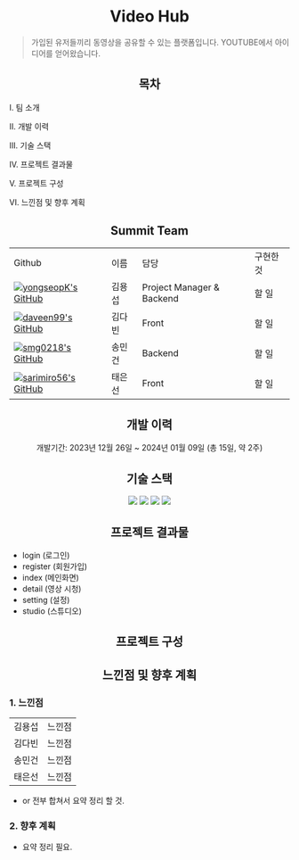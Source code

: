 <h1 align="center">Video Hub</h1>

>가입된 유저들끼리 동영상을 공유할 수 있는 플랫폼입니다.
YOUTUBE에서 아이디어를 얻어왔습니다.

<h2 align="center">목차</h2>
<p>I. 팀 소개</p>
<p>II. 개발 이력</p>
<p>III. 기술 스택</p>
<p>IV. 프로젝트 결과물</p>
<p>V. 프로젝트 구성</p>
<p>VI. 느낀점 및 향후 계획</p>

<h2 align="center" id = "I_team">Summit Team</h2>

<Table align="center">
  <tr>
    <td>Github</td>
    <td>이름</td>
    <td>담당</td>
    <td>구현한 것</td>
  </tr>
  <tr>
    <td>
      <a href="https://github.com/yongseopK" target="_blank">
        <img src="https://github.com/yongseopK.png?size=45" alt="yongseopK's GitHub" />
      </a>
    </td>
    <td>김용섭</td>
    <td>Project Manager & Backend</td>
    <td>할 일</td>
  </tr>
  <tr>
    <td>
      <a href="https://github.com/daveen99" target="_blank">
        <img src="https://github.com/daveen99.png?size=45" alt="daveen99's GitHub" />
      </a>
    </td>
    <td>김다빈</td>
    <td>Front</td>
    <td>할 일</td>
  </tr>
  <tr>
    <td>
      <a href="https://github.com/smg0218" target="_blank">
        <img src="https://github.com/smg0218.png?size=45" alt="smg0218's GitHub" />
      </a>
    </td>
    <td>송민건</td>
    <td>Backend</td>
    <td>할 일</td>
  </tr>
  <tr>
    <td>
      <a href="https://github.com/sarimiro56" target="_blank">
        <img src="https://github.com/sarimiro56.png?size=45" alt="sarimiro56's GitHub" />
      </a>
    </td>
    <td>태은선</td>
    <td>Front</td>
    <td>할 일</td>
  </tr>
</Table>

<h2 align="center">개발 이력</h2>
<p align="center">
  개발기간: 2023년 12월 26일 ~ 2024년 01월 09일 (총 15일, 약 2주)
</p>

<h2 align="center">기술 스택</h2>
<p align="center">
  <img src="https://img.shields.io/badge/html5-%23E34F26.svg?style=for-the-badge&logo=html5&logoColor=white">
  <img src="https://img.shields.io/badge/css3-%231572B6.svg?style=for-the-badge&logo=css3&logoColor=white" />
  <img src="https://img.shields.io/badge/javascript-%23323330.svg?style=for-the-badge&logo=javascript&logoColor=%23F7DF1E" />
  <img src="https://img.shields.io/badge/github-%23121011.svg?style=for-the-badge&logo=github&logoColor=white">
</p>

<h2 align="center">프로젝트 결과물</h2>

- login (로그인)
- register (회원가입)
- index (메인화면)
- detail (영상 시청)
- setting (설정)
- studio (스튜디오)

<h2 align="center">프로젝트 구성</h2>
<!-- ex) 데이터베이스 -->

<h2 align="center">느낀점 및 향후 계획</h2>
<h3> 1. 느낀점 </h3>
<table>
  <tr>
    <td>김용섭</td>
    <td>느낀점</td>
  </tr><tr>
    <td>김다빈</td>
    <td>느낀점</td>
  </tr><tr>
    <td>송민건</td>
    <td>느낀점</td>
  </tr><tr>
    <td>태은선</td>
    <td>느낀점</td>
  </tr>
</table>

- or 전부 합쳐서 요약 정리 할 것.

<h3> 2. 향후 계획 </h3>

- 요약 정리 필요.
